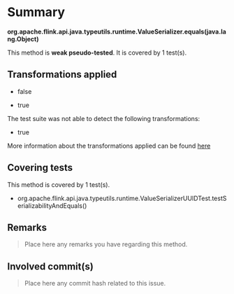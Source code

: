 # Summary
**org.apache.flink.api.java.typeutils.runtime.ValueSerializer.equals(java.lang.Object)**

This method is **weak pseudo-tested**.
It is covered by 1 test(s). 


## Transformations applied

- false

- true


The test suite was not able to detect the following transformations:
 * true 


More information about the transformations applied can be found [here](https://github.com/STAMP-project/pitest-descartes)

## Covering tests
This method is covered by 1 test(s).
* org.apache.flink.api.java.typeutils.runtime.ValueSerializerUUIDTest.testSerializabilityAndEquals()


## Remarks
> Place here any remarks you have regarding this method.

## Involved commit(s)

> Place here any commit hash related to this issue.

